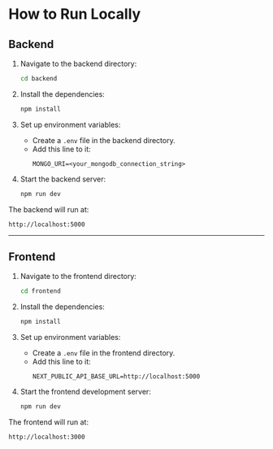 # How to Run Locally

## Backend

1. Navigate to the backend directory:
   ```bash
   cd backend
   ```

2. Install the dependencies:
   ```bash
   npm install
   ```

3. Set up environment variables:
   - Create a `.env` file in the backend directory.
   - Add this line to it:
     ```env
     MONGO_URI=<your_mongodb_connection_string>
     ```

4. Start the backend server:
   ```bash
   npm run dev
   ```

The backend will run at:
```
http://localhost:5000
```

---

## Frontend

1. Navigate to the frontend directory:
   ```bash
   cd frontend
   ```

2. Install the dependencies:
   ```bash
   npm install
   ```

3. Set up environment variables:
   - Create a `.env` file in the frontend directory.
   - Add this line to it:
     ```env
     NEXT_PUBLIC_API_BASE_URL=http://localhost:5000
     ```

4. Start the frontend development server:
   ```bash
   npm run dev
   ```

The frontend will run at:
```
http://localhost:3000
```

